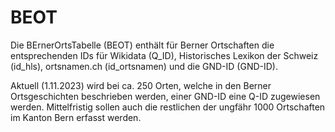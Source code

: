 # BEOT
Die BErnerOrtsTabelle (BEOT) enthält für Berner Ortschaften die entsprechenden IDs für Wikidata (Q_ID), Historisches Lexikon der Schweiz (id_hls), ortsnamen.ch	(id_ortsnamen) und die GND-ID (GND-ID).

Aktuell (1.11.2023) wird bei ca. 250 Orten, welche in den Berner Ortsgeschichten beschrieben werden, einer GND-ID eine Q-ID zugewiesen werden. Mittelfristig sollen auch die restlichen der ungfähr 1000 Ortschaften im Kanton Bern erfasst werden.
